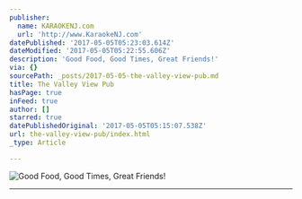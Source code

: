 ```yaml
---
publisher:
  name: KARAOKENJ.com
  url: 'http://www.KaraokeNJ.com'
datePublished: '2017-05-05T05:23:03.614Z'
dateModified: '2017-05-05T05:22:55.606Z'
description: 'Good Food, Good Times, Great Friends!'
via: {}
sourcePath: _posts/2017-05-05-the-valley-view-pub.md
title: The Valley View Pub
hasPage: true
inFeed: true
author: []
starred: true
datePublishedOriginal: '2017-05-05T05:15:07.538Z'
url: the-valley-view-pub/index.html
_type: Article

---
```

![Good Food, Good Times, Great Friends!](https://the-grid-user-content.s3-us-west-2.amazonaws.com/91d752d7-5ce5-4abe-95dd-eed4fbb1f268.jpg)

---